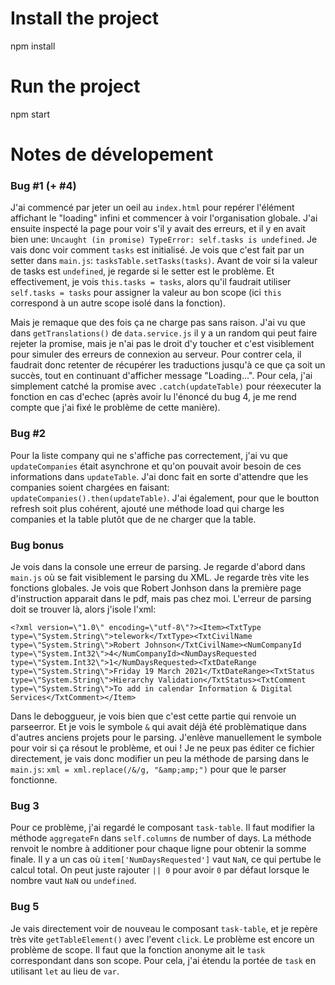 # Install the project
npm install

# Run the project
npm start

# Notes de dévelopement

### Bug #1 (+ #4)
J'ai commencé par jeter un oeil au `index.html` pour repérer l'élément affichant le "loading" infini et commencer à voir l'organisation globale. J'ai ensuite inspecté la page pour voir s'il y avait des erreurs, et il y en avait bien une: `Uncaught (in promise) TypeError: self.tasks is undefined`. Je vais donc voir comment `tasks` est initialisé. Je vois que c'est fait par un setter dans `main.js`: `tasksTable.setTasks(tasks)`. Avant de voir si la valeur de tasks est `undefined`, je regarde si le setter est le problème. Et effectivement, je vois `this.tasks = tasks`, alors qu'il faudrait utiliser `self.tasks = tasks` pour assigner la valeur au bon scope (ici `this` correspond à un autre scope isolé dans la fonction).

Mais je remaque que des fois ça ne charge pas sans raison. J'ai vu que dans `getTranslations()` de `data.service.js` il y a un random qui peut faire rejeter la promise, mais je n'ai pas le droit d'y toucher et c'est visiblement pour simuler des erreurs de connexion au serveur. Pour contrer cela, il faudrait donc retenter de récupérer les traductions jusqu'à ce que ça soit un succès, tout en continuant d'afficher message "Loading...". Pour cela, j'ai simplement catché la promise avec `.catch(updateTable)` pour réexecuter la fonction en cas d'echec (après avoir lu l'énoncé du bug 4, je me rend compte que j'ai fixé le problème de cette manière).

### Bug #2

Pour la liste company qui ne s'affiche pas correctement, j'ai vu que `updateCompanies` était asynchrone et qu'on pouvait avoir besoin de ces informations dans `updateTable`. J'ai donc fait en sorte d'attendre que les companies soient chargées en faisant: `updateCompanies().then(updateTable)`. J'ai également, pour que le boutton refresh soit plus cohérent, ajouté une méthode load qui charge les companies et la table plutôt que de ne charger que la table.

### Bug bonus

Je vois dans la console une erreur de parsing. Je regarde d'abord dans `main.js` où se fait visiblement le parsing du XML. Je regarde très vite les fonctions globales. Je vois que Robert Jonhson dans la première page d'instruction apparait dans le pdf, mais pas chez moi. L'erreur de parsing doit se trouver là, alors j'isole l'xml:

````
<?xml version=\"1.0\" encoding=\"utf-8\"?><Item><TxtType type=\"System.String\">telework</TxtType><TxtCivilName type=\"System.String\">Robert Johnson</TxtCivilName><NumCompanyId type=\"System.Int32\">4</NumCompanyId><NumDaysRequested type=\"System.Int32\">1</NumDaysRequested><TxtDateRange type=\"System.String\">Friday 19 March 2021</TxtDateRange><TxtStatus type=\"System.String\">Hierarchy Validation</TxtStatus><TxtComment type=\"System.String\">To add in calendar Information & Digital Services</TxtComment></Item>
````

Dans le deboggueur, je vois bien que c'est cette partie qui renvoie un parseerror. Et je vois le symbole `&` qui avait déjà été problèmatique dans d'autres anciens projets pour le parsing. J'enlève manuellement le symbole pour voir si ça résout le problème, et oui ! Je ne peux pas éditer ce fichier directement, je vais donc modifier un peu la méthode de parsing dans le `main.js`: `xml = xml.replace(/&/g, "&amp;amp;")` pour que le parser fonctionne.

### Bug 3
Pour ce problème, j'ai regardé le composant `task-table`. Il faut modifier la méthode `aggregateFn` dans `self.columns` de number of days. La méthode renvoit le nombre à additioner pour chaque ligne pour obtenir la somme finale. Il y a un cas où `item['NumDaysRequested']` vaut `NaN`, ce qui pertube le calcul total. On peut juste rajouter `|| 0` pour avoir `0` par défaut lorsque le nombre vaut `NaN` ou `undefined`.

### Bug 5
Je vais directement voir de nouveau le composant `task-table`, et je repère très vite `getTableElement()` avec l'event `click`. Le problème est encore un problème de scope. Il faut que la fonction anonyme ait le `task` correspondant dans son scope. Pour cela, j'ai étendu la portée de `task` en utilisant `let` au lieu de `var`.
